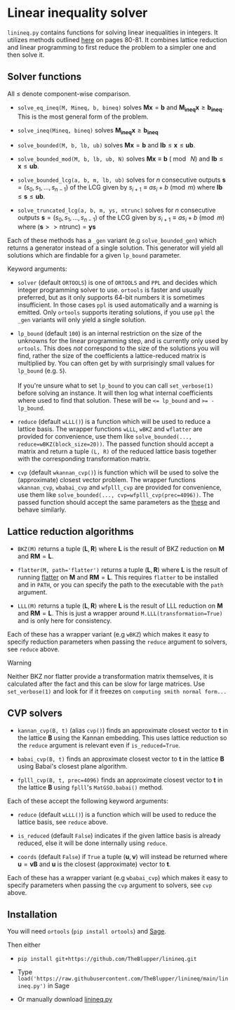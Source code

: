 # Linear inequality solver

`linineq.py` contains functions for solving linear inequalities in integers. It utilizes methods outlined [here](https://library.wolfram.com/infocenter/Books/8502/AdvancedAlgebra.pdf) on pages 80-81. It combines lattice reduction and linear programming to first reduce the problem to a simpler one and then solve it.

## Solver functions
All $\le$ denote component-wise comparison.

 - `solve_eq_ineq(M, Mineq, b, bineq)` solves $\mathbf{Mx} = \mathbf{b}$ and $\mathbf{M_{ineq}x} \ge \mathbf{b_{ineq}}$. This is the most general form of the problem.

 - `solve_ineq(Mineq, bineq)` solves $\mathbf{M_{ineq}x} \ge \mathbf{b_{ineq}}$

 - `solve_bounded(M, b, lb, ub)` solves $\mathbf{Mx} = \mathbf{b}$ and $\mathbf{lb} \le \mathbf{x} \le \mathbf{ub}$.

 - `solve_bounded_mod(M, b, lb, ub, N)` solves $\mathbf{Mx} \equiv \mathbf{b}\ (\bmod{\ N})$ and $\mathbf{lb} \le \mathbf{x} \le \mathbf{ub}$.

 - `solve_bounded_lcg(a, b, m, lb, ub)` solves for $n$ consecutive outputs $\mathbf{s}=(s_0, s_1, ..., s_{n-1})$ of the LCG given by $s_{i+1} \equiv a s_i + b \pmod{m}$ where $\mathbf{lb} \le \mathbf{s} \le \mathbf{ub}$.

 - `solve_truncated_lcg(a, b, m, ys, ntrunc)` solves for $n$ consecutive outputs $\mathbf{s}=(s_0, s_1, ..., s_{n-1})$ of the LCG given by $s_{i+1} \equiv a s_i + b \pmod{m}$ where $(\mathbf{s}>>\mathrm{ntrunc}) = \mathbf{ys}$

Each of these methods has a `_gen` variant (e.g `solve_bounded_gen`) which returns a generator instead of a single solution. This generator will yield all solutions which are findable for a given `lp_bound` parameter.

Keyword arguments:

 - `solver` (default `ORTOOLS`) is one of `ORTOOLS` and `PPL` and decides which integer programming solver to use. `ortools` is faster and usually preferred, but as it only supports 64-bit numbers it is sometimes insufficient. In those cases `ppl` is used automatically and a warning is emitted. Only `ortools` supports iterating solutions, if you use `ppl` the `_gen` variants will only yield a single solution.

 - `lp_bound` (default `100`) is an internal restriction on the size of the unknowns for the linear programming step, and is currently only used by `ortools`. This does *not* correspond to the size of the solutions you will find, rather the size of the coefficients a lattice-reduced matrix is multiplied by. You can often get by with surprisingly small values for `lp_bound` (e.g. `5`).<br><br>
 If you're unsure what to set `lp_bound` to you can call `set_verbose(1)` before solving an instance. It will then log what internal coefficients where used to find that solution. These will be `<= lp_bound` and `>= -lp_bound`.

 - `reduce` (default `wLLL()`) is a function which will be used to reduce a lattice basis. The wrapper functions `wLLL`, `wBKZ` and `wflatter` are provided for convenience, use them like `solve_bounded(..., reduce=wBKZ(block_size=20))`. The passed function should accept a matrix and return a tuple `(L, R)` of the reduced lattice basis together with the corresponding transformation matrix.

 - `cvp` (default `wkannan_cvp()`) is function which will be used to solve the (approximate) closest vector problem. The wrapper functions `wkannan_cvp`, `wbabai_cvp` and `wfplll_cvp` are provided for convenience, use them like `solve_bounded(..., cvp=wfplll_cvp(prec=4096))`. The passed function should accept the same parameters as the [these](#cvp-solvers) and behave similarly.

## Lattice reduction algorithms
 - `BKZ(M)` returns a tuple $(\mathbf{L}, \mathbf{R})$ where $\mathbf{L}$ is the result of BKZ reduction on $\mathbf{M}$ and $\mathbf{R M} = \mathbf{L}$.

 - `flatter(M, path='flatter')` returns a tuple $(\mathbf{L}, \mathbf{R})$ where $\mathbf{L}$ is the result of running [flatter](https://github.com/keeganryan/flatter) on $\mathbf{M}$ and $\mathbf{R M} = \mathbf{L}$. This requires `flatter` to be installed and in `PATH`, or you can specify the path to the executable with the `path` argument.

 - `LLL(M)` returns a tuple $(\mathbf{L}, \mathbf{R})$ where $\mathbf{L}$ is the result of LLL reduction on $\mathbf{M}$ and $\mathbf{R M} = \mathbf{L}$. This is just a wrapper around `M.LLL(transformation=True)` and is only here for consistency.

Each of these has a wrapper variant (e.g `wBKZ`) which makes it easy to specify reduction parameters when passing the `reduce` argument to solvers, see `reduce` above.

> [!WARNING]  
> Neither BKZ nor flatter provide a transformation matrix themselves, it is calculated after the fact and this can be slow for large matrices. Use `set_verbose(1)` and look for if it freezes on `computing smith normal form...`

## CVP solvers
 - `kannan_cvp(B, t)` (alias `cvp()`) finds an approximate closest vector to $\mathbf{t}$ in the lattice $\mathbf{B}$ using the Kannan embedding. This uses lattice reduction so the `reduce` argument is relevant even if `is_reduced=True`.

 - `babai_cvp(B, t)` finds an approximate closest vector to $\mathbf{t}$ in the lattice $\mathbf{B}$ using Babai's closest plane algorithm.

 - `fplll_cvp(B, t, prec=4096)` finds an approximate closest vector to $\mathbf{t}$ in the lattice $\mathbf{B}$ using `fplll`'s `MatGSO.babai()` method.

Each of these accept the following keyword arguments:
 - `reduce` (default `wLLL()`) is a function which will be used to reduce the lattice basis, see `reduce` above.

 - `is_reduced` (default `False`) indicates if the given lattice basis is already reduced, else it will be done internally using `reduce`.

 - `coords` (default `False`) if `True` a tuple $(\mathbf{u}, \mathbf{v})$ will instead be returned where $\mathbf{u} = \mathbf{v B}$ and $\mathbf{u}$ is the closest (approximate) vector to $\mathbf{t}$.

Each of these has a wrapper variant (e.g `wbabai_cvp`) which makes it easy to specify parameters when passing the `cvp` argument to solvers, see `cvp` above.


## Installation
You will need `ortools` (`pip install ortools`) and [Sage](https://doc.sagemath.org/html/en/installation/index.html).

Then either
 - `pip install git+https://github.com/TheBlupper/linineq.git`

 - Type `load('https://raw.githubusercontent.com/TheBlupper/linineq/main/linineq.py')` in Sage

 - Or manually download [linineq.py](./linineq.py)